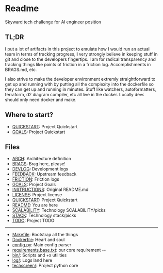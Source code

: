 Readme
======
Skyward tech challenge for AI engineer position

TL;DR
-----
I put a lot of artifacts in this project to emulate how I would run an actual team in terms of tracking progress, I very strongly believe in keeping stuff in git and close to the developers fingertips. I am for radical transparency and tracking things like points of friction in a friction log. Accomplishments in BRAGS.md, etc. 

I also strive to make the developer environment extremly straightforward to get up and running with by putting all the complexity into the dockerfile so they can get up and running in minutes. Stuff like watchers, autoformatters, terraform, d2 diagram compiler, etc all live in the docker. Locally devs should only need docker and make. 


Where to start?
---------------
- [QUICKSTART](./QUICKSTART.md): Project Quickstart
- [GOALS](./GOALS.md): Project Quickstart


Files
-----
- [ARCH](./ARCH.md): Architecture definition
- [BRAGS](./BRAGS.md): Brag here, please!
- [DEVLOG](./DEVLOG.md): Development logs
- [FEEDBACK](./FEEDBACK.md): Upstream feedback
- [FRICTION](./FRICTION.md): Friction logs
- [GOALS](./GOALS.md): Project Goals
- [INSTRUCTIONS](./INSTRUCTIONS.md): Original README.md
- [LICENSE](./LICENSE): Project license 
- [QUICKSTART](./QUICKSTART.md): Project Quickstart
- [README](./README.md): You are here
- [SCALABILITY](./SCALABILITY.md): Technology SCALABILITY/picks 
- [STACK](./STACK.md): Technology stack/picks 
- [TODO](./TODO.md): Project TODO
---
- [Makefile](./Makefile): Bootstrap all the things
- [Dockerfile](./Dockerfile): Heart and soul
- [config.py](./config.py): Main config parser
- [requirements.base.txt](./requirements.base.txt): our core requirement
--
- [bin/](./bin/): Scripts and +x utilities 
- [log/](./log/): Logs land here
- [techscreen/](./techscreen/): Project python core 
